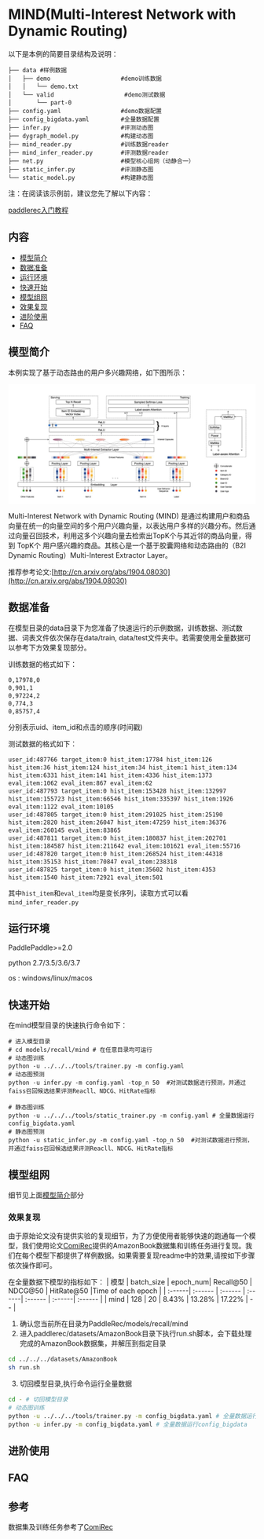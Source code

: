 # MIND(Multi-Interest Network with Dynamic Routing)

以下是本例的简要目录结构及说明： 
```
├── data #样例数据
│   ├── demo                    #demo训练数据
│   │   └── demo.txt     
│   └── valid                    #demo测试数据
│       └── part-0    
├── config.yaml                 #demo数据配置
├── config_bigdata.yaml         #全量数据配置
├── infer.py                    #评测动态图
├── dygraph_model.py            #构建动态图
├── mind_reader.py              #训练数据reader
├── mind_infer_reader.py        #评测数据reader
├── net.py                      #模型核心组网（动静合一）
├── static_infer.py             #评测静态图
└── static_model.py             #构建静态图
```

注：在阅读该示例前，建议您先了解以下内容：

[paddlerec入门教程](https://github.com/PaddlePaddle/PaddleRec/blob/master/README.md)

## 内容
- [模型简介](#模型简介)
- [数据准备](#数据准备)
- [运行环境](#运行环境)
- [快速开始](#快速开始)
- [模型组网](#模型组网)
- [效果复现](#效果复现)
- [进阶使用](#进阶使用)
- [FAQ](#FAQ)

## 模型简介
本例实现了基于动态路由的用户多兴趣网络，如下图所示：
<p align="center">
<img align="center" src="../../../doc/imgs/mind.png">
<p>
Multi-Interest Network with Dynamic Routing (MIND) 是通过构建用户和商品向量在统一的向量空间的多个用户兴趣向量，以表达用户多样的兴趣分布。然后通过向量召回技术，利用这多个兴趣向量去检索出TopK个与其近邻的商品向量，得到 TopK个 用户感兴趣的商品。其核心是一个基于胶囊网络和动态路由的（B2I Dynamic Routing）Multi-Interest Extractor Layer。

推荐参考论文:[http://cn.arxiv.org/abs/1904.08030](http://cn.arxiv.org/abs/1904.08030)

## 数据准备
在模型目录的data目录下为您准备了快速运行的示例数据，训练数据、测试数据、词表文件依次保存在data/train, data/test文件夹中。若需要使用全量数据可以参考下方效果复现部分。

训练数据的格式如下：
```
0,17978,0
0,901,1
0,97224,2
0,774,3
0,85757,4
```
分别表示uid、item_id和点击的顺序(时间戳)

测试数据的格式如下：
```
user_id:487766 target_item:0 hist_item:17784 hist_item:126 hist_item:36 hist_item:124 hist_item:34 hist_item:1 hist_item:134 hist_item:6331 hist_item:141 hist_item:4336 hist_item:1373 eval_item:1062 eval_item:867 eval_item:62
user_id:487793 target_item:0 hist_item:153428 hist_item:132997 hist_item:155723 hist_item:66546 hist_item:335397 hist_item:1926 eval_item:1122 eval_item:10105
user_id:487805 target_item:0 hist_item:291025 hist_item:25190 hist_item:2820 hist_item:26047 hist_item:47259 hist_item:36376 eval_item:260145 eval_item:83865
user_id:487811 target_item:0 hist_item:180837 hist_item:202701 hist_item:184587 hist_item:211642 eval_item:101621 eval_item:55716
user_id:487820 target_item:0 hist_item:268524 hist_item:44318 hist_item:35153 hist_item:70847 eval_item:238318
user_id:487825 target_item:0 hist_item:35602 hist_item:4353 hist_item:1540 hist_item:72921 eval_item:501
```
其中`hist_item`和`eval_item`均是变长序列，读取方式可以看`mind_infer_reader.py`

## 运行环境
PaddlePaddle>=2.0

python 2.7/3.5/3.6/3.7

os : windows/linux/macos

## 快速开始

在mind模型目录的快速执行命令如下：
```
# 进入模型目录
# cd models/recall/mind # 在任意目录均可运行
# 动态图训练
python -u ../../../tools/trainer.py -m config.yaml 
# 动态图预测
python -u infer.py -m config.yaml -top_n 50  #对测试数据进行预测，并通过faiss召回候选结果评测Reacll、NDCG、HitRate指标

# 静态图训练
python -u ../../../tools/static_trainer.py -m config.yaml # 全量数据运行config_bigdata.yaml 
# 静态图预测
python -u static_infer.py -m config.yaml -top_n 50  #对测试数据进行预测，并通过faiss召回候选结果评测Reacll、NDCG、HitRate指标
```

## 模型组网

细节见上面[模型简介](#模型简介)部分

### 效果复现
由于原始论文没有提供实验的复现细节，为了方便使用者能够快速的跑通每一个模型，我们使用论文[ComiRec](https://arxiv.org/abs/2005.09347)提供的AmazonBook数据集和训练任务进行复现。我们在每个模型下都提供了样例数据。如果需要复现readme中的效果,请按如下步骤依次操作即可。 

在全量数据下模型的指标如下：
| 模型 |  batch_size | epoch_num| Recall@50 | NDCG@50 | HitRate@50 |Time of each epoch |
| :------| :------ | :------ | :------| :------ | :------|  :------ | 
| mind | 128 | 20 | 8.43% | 13.28% | 17.22% | -- |


1. 确认您当前所在目录为PaddleRec/models/recall/mind
2. 进入paddlerec/datasets/AmazonBook目录下执行run.sh脚本，会下载处理完成的AmazonBook数据集，并解压到指定目录
```bash
cd ../../../datasets/AmazonBook
sh run.sh
``` 
3. 切回模型目录,执行命令运行全量数据
```bash
cd - # 切回模型目录
# 动态图训练
python -u ../../../tools/trainer.py -m config_bigdata.yaml # 全量数据运行config_bigdata
python -u infer.py -m config_bigdata.yaml # 全量数据运行config_bigdata
```

## 进阶使用
  
## FAQ

## 参考

数据集及训练任务参考了[ComiRec](https://github.com/THUDM/ComiRec)
